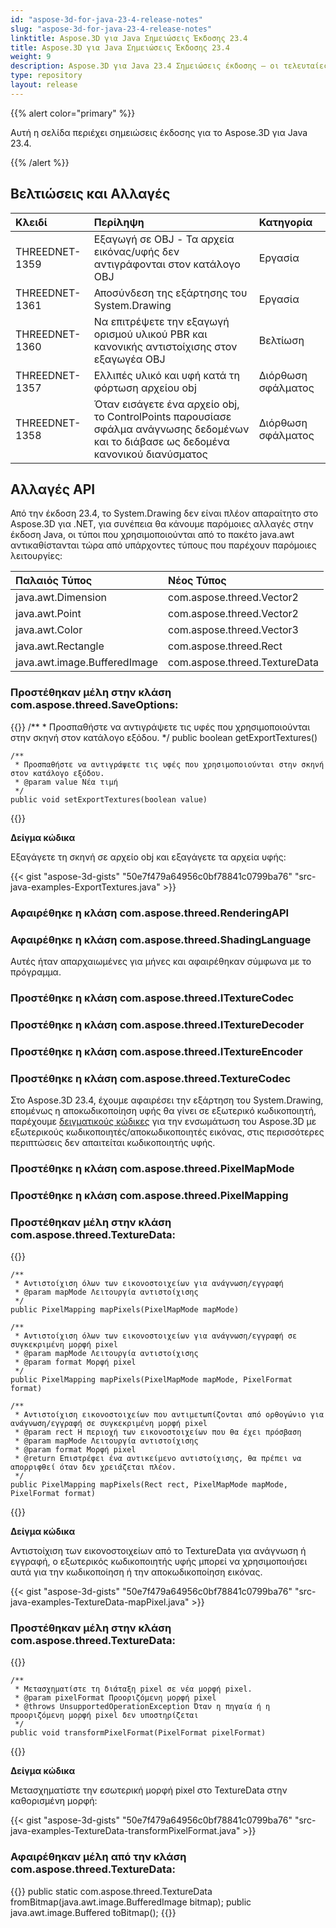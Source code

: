 ```yaml
---
id: "aspose-3d-for-java-23-4-release-notes"
slug: "aspose-3d-for-java-23-4-release-notes"
linktitle: Aspose.3D για Java Σημειώσεις Έκδοσης 23.4
title: Aspose.3D για Java Σημειώσεις Έκδοσης 23.4
weight: 9
description: Aspose.3D για Java 23.4 Σημειώσεις έκδοσης – οι τελευταίες ενημερώσεις και διορθώσεις.
type: repository
layout: release
---
```


{{% alert color="primary" %}}

Αυτή η σελίδα περιέχει σημειώσεις έκδοσης για το Aspose.3D για Java 23.4.

{{% /alert %}}
## **Βελτιώσεις και Αλλαγές**

|**Κλειδί**|**Περίληψη**|**Κατηγορία**|
| :- | :- | :- |
| THREEDNET-1359 | Εξαγωγή σε OBJ - Τα αρχεία εικόνας/υφής δεν αντιγράφονται στον κατάλογο OBJ  | Εργασία |
| THREEDNET-1361 | Αποσύνδεση της εξάρτησης του System.Drawing | Εργασία |
| THREEDNET-1360 | Να επιτρέψετε την εξαγωγή ορισμού υλικού PBR και κανονικής αντιστοίχισης στον εξαγωγέα OBJ | Βελτίωση |
| THREEDNET-1357 | Ελλιπές υλικό και υφή κατά τη φόρτωση αρχείου obj | Διόρθωση σφάλματος |
| THREEDNET-1358 | Όταν εισάγετε ένα αρχείο obj, το ControlPoints παρουσίασε σφάλμα ανάγνωσης δεδομένων και το διάβασε ως δεδομένα κανονικού διανύσματος | Διόρθωση σφάλματος |


## Αλλαγές API ##

Από την έκδοση 23.4, το System.Drawing δεν είναι πλέον απαραίτητο στο Aspose.3D για .NET, για συνέπεια θα κάνουμε παρόμοιες αλλαγές στην έκδοση Java, οι τύποι που χρησιμοποιούνται από το πακέτο java.awt αντικαθίστανται τώρα από υπάρχοντες τύπους που παρέχουν παρόμοιες λειτουργίες:

| **Παλαιός Τύπος** | **Νέος Τύπος**|
| :- | :- | 
| java.awt.Dimension | com.aspose.threed.Vector2 |
| java.awt.Point | com.aspose.threed.Vector2 |
| java.awt.Color | com.aspose.threed.Vector3 |
| java.awt.Rectangle | com.aspose.threed.Rect |
| java.awt.image.BufferedImage | com.aspose.threed.TextureData |



### Προστέθηκαν μέλη στην κλάση **com.aspose.threed.SaveOptions**:

{{<highlight java>}}
    /**
     * Προσπαθήστε να αντιγράψετε τις υφές που χρησιμοποιούνται στην σκηνή στον κατάλογο εξόδου.
     */
    public boolean getExportTextures()
    
    /**
     * Προσπαθήστε να αντιγράψετε τις υφές που χρησιμοποιούνται στην σκηνή στον κατάλογο εξόδου.
     * @param value Νέα τιμή
     */
    public void setExportTextures(boolean value)
{{</highlight>}}

**Δείγμα κώδικα**

Εξαγάγετε τη σκηνή σε αρχείο obj και εξαγάγετε τα αρχεία υφής:

{{< gist "aspose-3d-gists" "50e7f479a64956c0bf78841c0799ba76" "src-java-examples-ExportTextures.java" >}}

### Αφαιρέθηκε η κλάση **com.aspose.threed.RenderingAPI**
### Αφαιρέθηκε η κλάση **com.aspose.threed.ShadingLanguage**

Αυτές ήταν απαρχαιωμένες για μήνες και αφαιρέθηκαν σύμφωνα με το πρόγραμμα.

### Προστέθηκε η κλάση **com.aspose.threed.ITextureCodec**
### Προστέθηκε η κλάση **com.aspose.threed.ITextureDecoder**
### Προστέθηκε η κλάση **com.aspose.threed.ITextureEncoder**
### Προστέθηκε η κλάση **com.aspose.threed.TextureCodec**

Στο Aspose.3D 23.4, έχουμε αφαιρέσει την εξάρτηση του System.Drawing, επομένως η αποκωδικοποίηση υφής θα γίνει σε εξωτερικό κωδικοποιητή, παρέχουμε [δειγματικούς κώδικες](https://docs.aspose.com/3d/net/working-with-textures/) για την ενσωμάτωση του Aspose.3D με εξωτερικούς κωδικοποιητές/αποκωδικοποιητές εικόνας, στις περισσότερες περιπτώσεις δεν απαιτείται κωδικοποιητής υφής.


### Προστέθηκε η κλάση **com.aspose.threed.PixelMapMode**
### Προστέθηκε η κλάση **com.aspose.threed.PixelMapping**
### Προστέθηκαν μέλη στην κλάση **com.aspose.threed.TextureData**:

{{<highlight java>}}

    /**
     * Αντιστοίχιση όλων των εικονοστοιχείων για ανάγνωση/εγγραφή
     * @param mapMode Λειτουργία αντιστοίχισης
     */
    public PixelMapping mapPixels(PixelMapMode mapMode)

    /**
     * Αντιστοίχιση όλων των εικονοστοιχείων για ανάγνωση/εγγραφή σε συγκεκριμένη μορφή pixel
     * @param mapMode Λειτουργία αντιστοίχισης
     * @param format Μορφή pixel
     */
    public PixelMapping mapPixels(PixelMapMode mapMode, PixelFormat format)
    
    /**
     * Αντιστοίχιση εικονοστοιχείων που αντιμετωπίζονται από ορθογώνιο για ανάγνωση/εγγραφή σε συγκεκριμένη μορφή pixel
     * @param rect Η περιοχή των εικονοστοιχείων που θα έχει πρόσβαση
     * @param mapMode Λειτουργία αντιστοίχισης
     * @param format Μορφή pixel
     * @return Επιστρέφει ένα αντικείμενο αντιστοίχισης, θα πρέπει να απορριφθεί όταν δεν χρειάζεται πλέον.
     */
    public PixelMapping mapPixels(Rect rect, PixelMapMode mapMode, PixelFormat format)
{{</highlight>}}

**Δείγμα κώδικα**

Αντιστοίχιση των εικονοστοιχείων από το TextureData για ανάγνωση ή εγγραφή, ο εξωτερικός κωδικοποιητής υφής μπορεί να χρησιμοποιήσει αυτά για την κωδικοποίηση ή την αποκωδικοποίηση εικόνας.

{{< gist "aspose-3d-gists" "50e7f479a64956c0bf78841c0799ba76" "src-java-examples-TextureData-mapPixel.java" >}}

### Προστέθηκαν μέλη στην κλάση **com.aspose.threed.TextureData**:

{{<highlight java>}}

    /**
     * Μετασχηματίστε τη διάταξη pixel σε νέα μορφή pixel.
     * @param pixelFormat Προοριζόμενη μορφή pixel
     * @throws UnsupportedOperationException Όταν η πηγαία ή η προοριζόμενη μορφή pixel δεν υποστηρίζεται
     */
    public void transformPixelFormat(PixelFormat pixelFormat)
{{</highlight>}}

**Δείγμα κώδικα**

Μετασχηματίστε την εσωτερική μορφή pixel στο TextureData στην καθορισμένη μορφή:

{{< gist "aspose-3d-gists" "50e7f479a64956c0bf78841c0799ba76" "src-java-examples-TextureData-transformPixelFormat.java" >}}

### Αφαιρέθηκαν μέλη από την κλάση **com.aspose.threed.TextureData**:

{{<highlight java>}}
        public static com.aspose.threed.TextureData fromBitmap(java.awt.image.BufferedImage bitmap);
        public java.awt.image.Buffered toBitmap();
{{</highlight>}}
